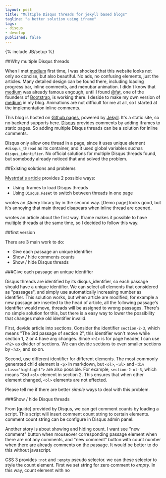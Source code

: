 ```yaml
---
layout: post
title: "Multiple Disqus threads for jekyll based blogs"
tagline: "a better solution using iframe"
tags:
- disqus
- develop
published: false
---
```

{% include JB/setup %}

##Why multiple Disqus threads

When I met [medium](//medium.com) first time, I was shocked that this website looks not only so concise, but also beautiful. No ads, no confusing elements, just the articles. Many detailed design can be found there, including loading progress bar, inline comments, and menubar animation. I didn't know that [medium](//medium.com) was already famous engough, until I found [@fat](https://github.com/fat), one of the founders of [Bootstrap](https://github.com/twbs/bootstrap), is working there. I deside to make my own version of [medium](//medium.com) in my blog. Animations are not difficult for me at all, so I started at the implementation inline comments.

This blog is hosted on [Github pages](http://pages.github.com/), powered by [Jekyll](http://jekyllrb.com/). It's a static site, so no backend supports here. [Disqus](http://disqus.com) provides comments by adding iframes to static pages. So adding multiple Disqus threads can be a solution for inline comments.

Disqus only allow one thread in a page, since it uses unique element `#disqus_thread` as its container, and it used global variables suchas `disqus_identifier`. No official solutions for multiple Disqus threads found, but somebody already noticed that and solved the problem.

##Existing solutions and problems

[Mystrdat's article][1] provides 2 possible ways:

* Using iframes to load Disqus threads
* Using `Disqus.Reset` to switch between threads in one page

wrotes an jQuery library by in the second way. [Demo page] looks good, but it's annoying that main thread disapears when inline thread are opened.

wrotes an article about the first way. Iframe makes it possible to have multiple threads at the same time, so I decided to follow this way.

##first version

There are 3 main work to do:

* Give each passage an unique identifier
* Show / hide comments counts
* Show / hide Disqus threads

###Give each passage an unique identifier

Disqus threads are identified by its disqus_identifier, so each passage should have a unique identifier. We can select all elements that considered as "passages", and simply use automatically increasing number as identifier. This solution works, but when article are modified, for example a new passage are inserted to the head of article, all the following passage's identifier would move, threads will be assigned to wrong passages. There's no simple solution for this, but there is a easy way to lower the possibility that changes make old identifier invalid.

First, devide article into sections. Consider the identifier `section-2-3`, which means "The 3rd passage of section 2", this identifier won't move while section 1, 2 or 4 have any changes. Since `<h1>` is for page header, I can use `<h2>` as divider of sections. We can devide sections to even smaller sections by `<h3>`, and so on.

Second, use different identifier for different elements. The most commonly generated child element is `<p>` in markdown, but `<ol>`, `<ul>` and `<div class="highlight">` are also possible. For example, `section-2-ol-3`, which means "3rd `<ol>` element in section 2. This ensures that when other element changed, `<ol>` elements are not effected.

Please tell me if there are better *simple* ways to deal with this problem.

###Show / hide Disqus threads

From [guide] provided by Disqus, we can get comment counts by loading a script. This script will insert comment count string to certain elements. comment count string can be configure in Disqus admin panel.

Another story is about showing and hiding count. I want see "new comment" button when mouseover corresponding passage element when there are not any comments, and "new comment" button with count number when there are already comments on the passage. It would be better to do this without javascript.

CSS 3 provides `:not` and `:empty` pseudo selector. we can these selector to style the count element. First we set string for zero comment to *empty*. In this way, count element with no

[1]: http://mystrd.at/articles/multiple-disqus-threads-on-one-page/
